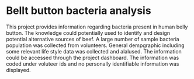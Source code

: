 # Bellt button bacteria analysis
This project provides information regarding bacteria present in human belly button. The knowledge could potentially used to identify and design potential alternative sources of beef.
A large number of sample bacteria population was collected from volunteers. General dempgraphic including some relevant life style data was collected and alalused. The information could be accessed through the project dashboard. The information was coded under voluteer ids and no personally identifiable information was displayed.
